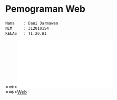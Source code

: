 # Pemograman Web
~~~
Nama    : Dani Darmawan
NIM     : 312010154
KELAS   : TI.20.B1
~~~

===>>![Link PDF](PDF_ANTRIAN.pdf)<br>
===>>[Web](http://http://uasloket.my.id/index)<br>